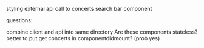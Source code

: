 styling
external api call to concerts
search bar component




questions:


combine client and api into same directory
Are these components stateless?
better to put get concerts in componentdidmount? (prob yes)
